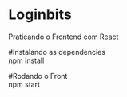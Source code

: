 # Loginbits
Praticando o Frontend com React

#Instalando as dependencies<br>
npm install<br>

#Rodando o Front<br>
npm start<br>
